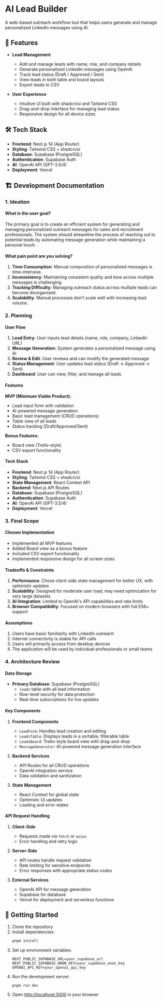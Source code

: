# AI Lead Builder

A web-based outreach workflow tool that helps users generate and manage personalized LinkedIn messages using AI.

## 🚀 Features

- **Lead Management**
  - Add and manage leads with name, role, and company details
  - Generate personalized LinkedIn messages using OpenAI
  - Track lead status (Draft / Approved / Sent)
  - View leads in both table and board layouts
  - Export leads to CSV

- **User Experience**
  - Intuitive UI built with shadcn/ui and Tailwind CSS
  - Drag-and-drop interface for managing lead status
  - Responsive design for all device sizes

## 🛠 Tech Stack

- **Frontend**: Next.js 14 (App Router)
- **Styling**: Tailwind CSS + shadcn/ui
- **Database**: Supabase (PostgreSQL)
- **Authentication**: Supabase Auth
- **AI**: OpenAI API (GPT-3.5/4)
- **Deployment**: Vercel

## 🏗 Development Documentation

### 1. Ideation

#### What is the user goal?
The primary goal is to create an efficient system for generating and managing personalized outreach messages for sales and recruitment professionals. The system should streamline the process of reaching out to potential leads by automating message generation while maintaining a personal touch.

#### What pain point are you solving?
1. **Time Consumption**: Manual composition of personalized messages is time-intensive.
2. **Inconsistency**: Maintaining consistent quality and tone across multiple messages is challenging.
3. **Tracking Difficulty**: Managing outreach status across multiple leads can become disorganized.
4. **Scalability**: Manual processes don't scale well with increasing lead volume.

### 2. Planning

#### User Flow
1. **Lead Entry**: User inputs lead details (name, role, company, LinkedIn URL)
2. **Message Generation**: System generates a personalized message using AI
3. **Review & Edit**: User reviews and can modify the generated message
4. **Status Management**: User updates lead status (Draft → Approved → Sent)
5. **Dashboard**: User can view, filter, and manage all leads

#### Features
**MVP (Minimum Viable Product):**
- Lead input form with validation
- AI-powered message generation
- Basic lead management (CRUD operations)
- Table view of all leads
- Status tracking (Draft/Approved/Sent)

**Bonus Features:**
- Board view (Trello-style)
- CSV export functionality

#### Tech Stack
- **Frontend**: Next.js 14 (App Router)
- **Styling**: Tailwind CSS + shadcn/ui
- **State Management**: React Context API
- **Backend**: Next.js API Routes
- **Database**: Supabase (PostgreSQL)
- **Authentication**: Supabase Auth
- **AI**: OpenAI API (GPT-3.5/4)
- **Deployment**: Vercel

### 3. Final Scope

#### Chosen Implementation
- Implemented all MVP features
- Added Board view as a bonus feature
- Included CSV export functionality
- Implemented responsive design for all screen sizes

#### Tradeoffs & Constraints
1. **Performance**: Chose client-side state management for better UX, with optimistic updates
2. **Scalability**: Designed for moderate user load; may need optimization for very large datasets
3. **AI Integration**: Limited to OpenAI's API capabilities and rate limits
4. **Browser Compatibility**: Focused on modern browsers with full ES6+ support

#### Assumptions
1. Users have basic familiarity with LinkedIn outreach
2. Internet connectivity is stable for API calls
3. Users will primarily access from desktop devices
4. The application will be used by individual professionals or small teams

### 4. Architecture Review

#### Data Storage
- **Primary Database**: Supabase (PostgreSQL)
  - `leads` table with all lead information
  - Row-level security for data protection
  - Real-time subscriptions for live updates

#### Key Components
1. **Frontend Components**
   - `LeadForm`: Handles lead creation and editing
   - `LeadsTable`: Displays leads in a sortable, filterable table
   - `LeadsBoard`: Trello-style board view with drag-and-drop
   - `MessageGenerator`: AI-powered message generation interface

2. **Backend Services**
   - API Routes for all CRUD operations
   - OpenAI integration service
   - Data validation and sanitization

3. **State Management**
   - React Context for global state
   - Optimistic UI updates
   - Loading and error states

#### API Request Handling
1. **Client-Side**
   - Requests made via `fetch` or `axios`
   - Error handling and retry logic

2. **Server-Side**
   - API routes handle request validation
   - Rate limiting for sensitive endpoints
   - Error responses with appropriate status codes

3. **External Services**
   - OpenAI API for message generation
   - Supabase for database
   - Vercel for deployment and serverless functions

## 🚀 Getting Started

1. Clone the repository
2. Install dependencies:
   ```bash
   pnpm install
   ```
3. Set up environment variables:
   ```env
   NEXT_PUBLIC_SUPABASE_URL=your_supabase_url
   NEXT_PUBLIC_SUPABASE_ANON_KEY=your_supabase_anon_key
   OPENAI_API_KEY=your_openai_api_key
   ```
4. Run the development server:
   ```bash
   pnpm run dev
   ```
5. Open [http://localhost:3000](http://localhost:3000) in your browser
